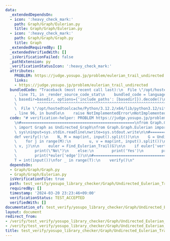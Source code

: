 ```yaml
---
data:
  _extendedDependsOn:
  - icon: ':heavy_check_mark:'
    path: Graph/Graph/Eulerian.py
    title: Graph/Graph/Eulerian.py
  - icon: ':heavy_check_mark:'
    path: Graph/Graph/Graph.py
    title: Graph
  _extendedRequiredBy: []
  _extendedVerifiedWith: []
  _isVerificationFailed: false
  _pathExtension: py
  _verificationStatusIcon: ':heavy_check_mark:'
  attributes:
    PROBLEM: https://judge.yosupo.jp/problem/eulerian_trail_undirected
    links:
    - https://judge.yosupo.jp/problem/eulerian_trail_undirected
  bundledCode: "Traceback (most recent call last):\n  File \"/opt/hostedtoolcache/Python/3.12.2/x64/lib/python3.12/site-packages/onlinejudge_verify/documentation/build.py\"\
    , line 71, in _render_source_code_stat\n    bundled_code = language.bundle(stat.path,\
    \ basedir=basedir, options={'include_paths': [basedir]}).decode()\n          \
    \         ^^^^^^^^^^^^^^^^^^^^^^^^^^^^^^^^^^^^^^^^^^^^^^^^^^^^^^^^^^^^^^^^^^^^^^^^^^^^^^^^^\n\
    \  File \"/opt/hostedtoolcache/Python/3.12.2/x64/lib/python3.12/site-packages/onlinejudge_verify/languages/python.py\"\
    , line 96, in bundle\n    raise NotImplementedError\nNotImplementedError\n"
  code: "# verification-helper: PROBLEM https://judge.yosupo.jp/problem/eulerian_trail_undirected\n\
    \n#==================================================\nfrom Graph.Graph.Graph\
    \ import Graph as Undirected_Graph\nfrom Graph.Graph.Eulerian import *\n\nimport\
    \ sys\ninput=sys.stdin.readline\nwrite=sys.stdout.write\n\n#==================================================\n\
    def verify():\n    N, M = map(int, input().split())\n\n    G = Undirected_Graph(N)\n\
    \    for j in range(M):\n        u, v = map(int, input().split())\n        G.add_edge(u,\
    \ v, j)\n\n    euler = Find_Eulerian_Trail(G)\n\n    if euler['vertex'] is None:\n\
    \        print(\"No\")\n    else:\n        print('Yes')\n        print(*euler['vertex'])\n\
    \        print(*euler['edge'])\n\n#==================================================\n\
    T = int(input())\nfor _ in range(T):\n    verify()\n"
  dependsOn:
  - Graph/Graph/Graph.py
  - Graph/Graph/Eulerian.py
  isVerificationFile: true
  path: test_verify/yosupo_library_checker/Graph/Undirected_Eulerian_Trail.test.py
  requiredBy: []
  timestamp: '2024-03-20 23:23:46+09:00'
  verificationStatus: TEST_ACCEPTED
  verifiedWith: []
documentation_of: test_verify/yosupo_library_checker/Graph/Undirected_Eulerian_Trail.test.py
layout: document
redirect_from:
- /verify/test_verify/yosupo_library_checker/Graph/Undirected_Eulerian_Trail.test.py
- /verify/test_verify/yosupo_library_checker/Graph/Undirected_Eulerian_Trail.test.py.html
title: test_verify/yosupo_library_checker/Graph/Undirected_Eulerian_Trail.test.py
---
```

